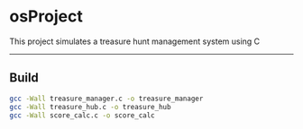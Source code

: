 # osProject

This project simulates a treasure hunt management system using C

---

## Build

```bash
gcc -Wall treasure_manager.c -o treasure_manager
gcc -Wall treasure_hub.c -o treasure_hub
gcc -Wall score_calc.c -o score_calc
